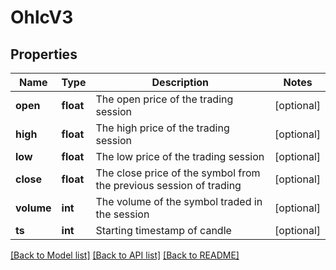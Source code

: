 # OhlcV3

## Properties
Name | Type | Description | Notes
------------ | ------------- | ------------- | -------------
**open** | **float** | The open price of the trading session | [optional] 
**high** | **float** | The high price of the trading session | [optional] 
**low** | **float** | The low price of the trading session | [optional] 
**close** | **float** | The close price of the symbol from the previous session of trading | [optional] 
**volume** | **int** | The volume of the symbol traded in the session | [optional] 
**ts** | **int** | Starting timestamp of candle | [optional] 

[[Back to Model list]](../README.md#documentation-for-models) [[Back to API list]](../README.md#documentation-for-api-endpoints) [[Back to README]](../README.md)

